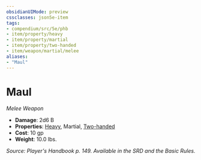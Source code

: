 ```yaml
---
obsidianUIMode: preview
cssclasses: json5e-item
tags:
- compendium/src/5e/phb
- item/property/heavy
- item/property/martial
- item/property/two-handed
- item/weapon/martial/melee
aliases: 
- "Maul"
---
```

# Maul
*Melee Weapon*  

- **Damage**: 2d6 B
- **Properties**: [Heavy](z_compendium/rules/item-properties.md#Heavy), Martial, [Two-handed](z_compendium/rules/item-properties.md#Two-handed)
- **Cost**: 10 gp
- **Weight**: 10.0 lbs.

*Source: Player's Handbook p. 149. Available in the SRD and the Basic Rules.*